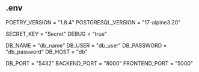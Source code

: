 ## .env

POETRY_VERSION = "1.8.4"
POSTGRESQL_VERSION = "17-alpine3.20"

SECRET_KEY = "Secret"
DEBUG = "true"

DB_NAME = "db_name"
DB_USER = "db_user"
DB_PASSWORD = "db_password"
DB_HOST = "db"

DB_PORT = "5432"
BACKEND_PORT = "8000"
FRONTEND_PORT = "5000"
